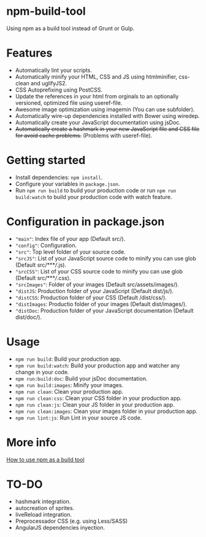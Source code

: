 # npm-build-tool
Using npm as a build tool instead of Grunt or Gulp.

# Features

- Automatically lint your scripts.
- Automatically minify your HTML, CSS and JS using htmlminifier, css-clean and uglifyJS2.
- CSS Autoprefixing using PostCSS.
- Update the references in your html from orginals to an optionally versioned, optimized file using useref-file.
- Awesome image optimization using imagemin (You can use subfolder).
- Automatically wire-up dependencies installed with Bower using wiredep.
- Automatically create your JavaScript documentation using jsDoc.
- ~~Automatically create a hashmark in your new JavaScript file and CSS file for avoid cache problems.~~ (Problems with useref-file).

# Getting started
- Install dependencies: `npm install`.
- Configure your variables in `package.json`.
- Run `npm run build` to build your production code or run `npm run build:watch` to build your production code with watch feature.


# Configuration in package.json
- `"main"`: Index file of your app (Default src/).
- `"config"`: Configuration.
 - `"src"`: Top level folder of your source code.
 -  `"srcJS"`: List of your JavaScript source code to minify you can use glob (Default src/****/*.js).
 -  `"srcCSS"`: List of your CSS source code to minify you can use glob (Default src/****/*.css).
 -  `"srcImages"`: Folder of your images (Default src/assets/images/).
 -  `"distJS`: Production folder of your JavaScript (Default dist/js/).
 -  `"distCSS`: Production folder of your CSS (Default /dist/css/).
 -  `"distImages`: Productio folder of your images (Default dist/images/).
 -  `"distDoc`: Production folder of your JavaScript documentation (Default dist/doc/).

# Usage

-  `npm run build`: Build your production app.
-  `npm run build:watch`: Build your production app and watcher any change in your code.
-  `npm run:build:doc`: Build your jsDoc documentation.
-  `npm run build:images`: Minify your images.
-  `npm run clean`: Clean your production app.
-  `npm run clean:css`: Clean your CSS folder in your production app.
-  `npm run clean:js`: Clean your JS folder in your production app.
-  `npm run clean:images`: Clean your images folder in your production app.
-  `npm run lint:js`: Run Lint in your source JS code.

# More info
[How to use npm as a build tool](http://blog.keithcirkel.co.uk/how-to-use-npm-as-a-build-tool/) 


# TO-DO
- hashmark integration.
- autocreation of sprites.
- liveReload integration.
- Preprocessador CSS (e.g. using Less/SASS)
- AngularJS dependencies inyection.